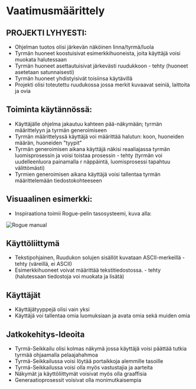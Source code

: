 # Vaatimusmäärittely

## PROJEKTI LYHYESTI:
- Ohjelman tuotos olisi järkevän näköinen linna/tyrmä/luola
- Tyrmän huoneet koostuisivat esimerkkihuoneista, joita käyttäjä voisi muokata halutessaan
- Tyrmän huoneet asettautuisivat järkevästi ruudukkoon - tehty (huoneet asetetaan satunnaisesti)
- Tyrmän huoneet yhdistyisivät toisiinsa käytävillä
- Projekti olisi toteutettu ruudukossa jossa merkit kuvaavat seiniä, laittoita ja ovia

## Toiminta käytännössä:
- Käyttäjälle ohjelma jakautuu kahteen pää-näkymään; tyrmän määrittelyyn ja tyrmän generoimiseen
- Tyrmän määrittelyssä käyttäjä voi määrittää halutun: koon, huoneiden määrän, huoneiden "tyypit" 
- Tyrmän generoimisen aikana käyttäjä näkisi reaaliajassa tyrmän luomisprosessin ja voisi toistaa prosessin - tehty (tyrmän voi uudelleenluora painamalla r näppäintä, luomisprosessi tapahtuu välittömästi)
- Tyrmien generoimisen aikana käyttäjä voisi tallentaa tyrmän määrittelemään tiedostokohteeseen 

## Visuaalinen esimerkki:
- Inspiraationa toimii Rogue-pelin tasosysteemi, kuva alla:

![Rogue manual](https://github.com/GlobalYam/AarninOlioSimulaattori-Python/blob/main/dokumentaatio/Rogue_Instruction_Manual_©_1985_EPYX_Inc.png)


## Käyttöliittymä
- Tekstipohjainen, Ruudukon solujen sisällöt kuvataan ASCII-merkeillä - tehty (väreillä, ei ASCII)
- Esimerkkihuoneet voivat määrittää tekstitiedostossa. - tehty (halutessaan tiedostoja voi muokata ja lisätä)

## Käyttäjät
- Käyttäjätyyppejä olisi vain yksi
- Käyttäjä voi tallentaa omia luomuksiaan ja avata omia sekä muiden omia

## Jatkokehitys-Ideoita
- Tyrmä-Seikkailu olisi kolmas näkymä jossa käyttäjä voisi päättää tutkia tyrmää ohjaamalla pelaajahahmoa
- Tyrmä-Seikkailussa voisi löytää portaikkoja alemmille tasoille
- Tyrmä-Seikkailussa voisi olla myös vastustajia ja aarteita
- Näkymät ja käyttöliittymät voisivat myös olla graaffisia
- Generaatioprosessit voisivat olla monimutkaisempia
